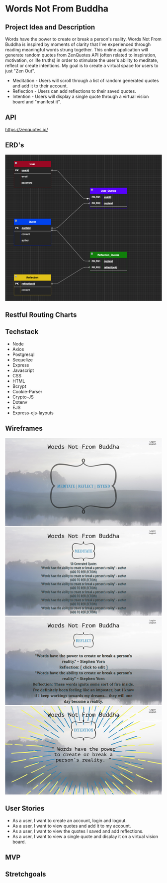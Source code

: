 # Words Not From Buddha

## Project Idea and Description

Words have the power to create or break a person's reality. 
Words Not From Buddha is inspired by moments of clarity that I've experienced through reading meaningful words strung together. This online application will generate random quotes from ZenQuotes API (often related to inspiration, motivation, or life truths) in order to stimulate the user's ability to meditate, reflect or create intentions. 
My goal is to create a virtual space for users to just "Zen Out".

* Meditation - Users will scroll through a list of random generated quotes and add it to their account.
* Reflection - Users can add reflections to their saved quotes.
* Intention - Users will display a single quote through a virtual vision board and "manifest it".

## API

https://zenquotes.io/

## ERD's
![ERD](./media/ERD.png)
## Restful Routing Charts

## Techstack

* Node
* Axios
* Postgresql
* Sequelize
* Express
* Javascript
* CSS
* HTML
* Bcrypt
* Cookie-Parser
* Crypto-JS
* Dotenv
* EJS
* Express-ejs-layouts


## Wireframes
![Wireframe 1](./media/Wireframe1.png)
![Wireframe 2](./media/Wireframe2.png)
![Wireframe 3](./media/Wireframe3.png)
![Wireframe 4](./media/Wireframe4.png)

## User Stories

* As a user, I want to create an account, login and logout.
* As a user, I want to view quotes and add it to my account.
* As a user, I want to view the quotes I saved and add reflections.
* As a user, I want to view a single quote and display it on a virtual vision board.

## MVP

## Stretchgoals